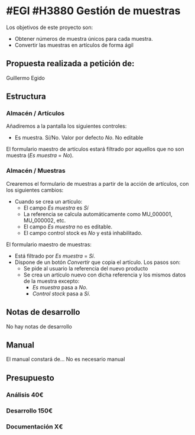 # #EGI #H3880 Gestión de muestras

Los objetivos de este proyecto son:
+ Obtener números de muestra únicos para cada muestra.
+ Convertir las muestras en artículos de forma ágil

## Propuesta realizada a petición de:
Guillermo Egido

## Estructura

### Almacén / Artículos
Añadiremos a la pantalla los siguientes controles:
+ Es muestra. Sí/No. Valor por defecto _No_. No editable

El formulario maestro de artículos estará filtrado por aquellos que no son muestra (_Es muestra_ = _No_).

### Almacén / Muestras
Crearemos el formulario de muestras a partir de la acción de artículos, con los siguientes cambios:
+ Cuando se crea un artículo:
    + El campo _Es muestra_ es _Sí_
    + La referencia se calcula automáticamente como MU_000001, MU_000002, etc.
    + El campo _Es muestra_ no es editable.
    + El campo control stock es _No_ y está inhabilitado.
    
El formulario maestro de muestras:
+ Está filtrado por _Es muestra_ = _Sí_.
+ Dispone de un botón _Convertir_ que copia el artículo. Los pasos son:
    + Se pide al usuario la referencia del nuevo producto
    + Se crea un artículo nuevo con dicha referencia y los mismos datos de la muestra excepto:
        + _Es muestra_ pasa a _No_.
        + _Control stock_ pasa a _Sí_.
    
## Notas de desarrollo
No hay notas de desarrollo

## Manual
El manual constará de...
No es necesario manual

## Presupuesto
### Análisis 40€
### Desarrollo 150€
### Documentación X€